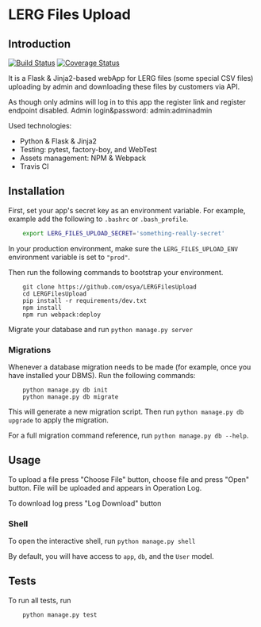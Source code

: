 # LERG Files Upload

## Introduction

[![Build Status](https://travis-ci.org/osya/LERGFilesUpload.svg?branch=master)](https://travis-ci.org/osya/LERGFilesUpload/) [![Coverage Status](https://coveralls.io/repos/github/osya/LERGFilesUpload/badge.svg?branch=master)](https://coveralls.io/github/osya/LERGFilesUpload?branch=master)

It is a Flask & Jinja2-based webApp for LERG files (some special CSV files) uploading by admin and downloading these files by customers via API.

As though only admins will log in to this app the register link and register endpoint disabled. Admin login&password: admin:adminadmin

Used technologies:

- Python & Flask & Jinja2
- Testing: pytest, factory-boy, and WebTest
- Assets management: NPM & Webpack
- Travis CI

## Installation

First, set your app's secret key as an environment variable. For example, example add the following to `.bashrc` or `.bash_profile`.

```bash
    export LERG_FILES_UPLOAD_SECRET='something-really-secret'
```

In your production environment, make sure the `LERG_FILES_UPLOAD_ENV` environment variable is set to `"prod"`.

Then run the following commands to bootstrap your environment.

```shell
    git clone https://github.com/osya/LERGFilesUpload
    cd LERGFilesUpload
    pip install -r requirements/dev.txt
    npm install
    npm run webpack:deploy
```

Migrate your database and run `python manage.py server`

### Migrations

Whenever a database migration needs to be made (for example, once you have installed your DBMS). Run the following commands:

```shell
    python manage.py db init
    python manage.py db migrate
```

This will generate a new migration script. Then run `python manage.py db upgrade` to apply the migration.

For a full migration command reference, run `python manage.py db --help`.

## Usage

To upload a file press "Choose File" button, choose file and press "Open" button. File will be uploaded and appears in Operation Log.

To download log press "Log Download" button

### Shell

To open the interactive shell, run `python manage.py shell`

By default, you will have access to `app`, `db`, and the `User` model.

## Tests

To run all tests, run

```shell
    python manage.py test
```
